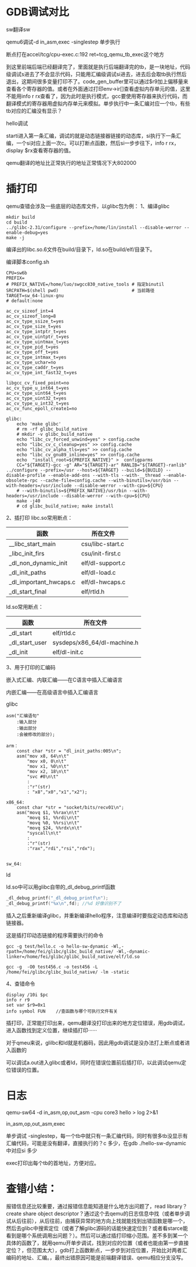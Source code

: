 # GDB调试对比

sw翻译sw

qemu6调试-d in_asm,exec -singlestep 单步执行

断点打在accel/tcg/cpu-exec.c:192 ret=tcg_qemu_tb_exec这个地方

到这里前端后端已经翻译完了，里面就是执行后端翻译完的tb，是一块地址，代码级调试s进去了不会显示代码，只能用汇编级调试si进去，进去后会取tb执行然后退出，这期间很多变量打印不了。code_gen_buffer里可以通过$r9加上偏移量来查看各个寄存器的值。或者在外面通过打印env->ir[]查看虚拟内存单元的值，这里不能用info r rx查看了，因为此时是执行模式，gcc要使用寄存器来执行代码，而翻译模式的寄存器用虚拟内存单元来模拟。单步执行中一条汇编对应一个tb，有些tb对应的汇编没有显示？

hello调试

starti进入第一条汇编，调试的就是动态链接器链接的动态库，si执行下一条汇编，一个si对应上面一次c。可以打断点函数，然后si一步步往下，info r rx，display $rx查看寄存器的值。

qemu翻译的地址比正常执行的地址正常情况下大802000

# 插打印

qemu查错会涉及一些底层的动态库文件，以glibc包为例：
1、编译glibc

```shell
mkdir build
cd build
../glibc-2.31/configure --prefix=/home/lin/install --disable-werror --enable-debug=yes
make -j
```

编译出的libc.so.6文件在build/目录下，ld.so在build/elf/目录下。

编译脚本config.sh

```shell
CPU=sw6b
PREFIX=
# PREFIX_NATIVE=/home/luo/swgcc830_native_tools # 指定binutil
SRCPATH=$(shell pwd)                            # 当前路径
TARGET=sw_64-linux-gnu
# default:none

ac_cv_sizeof_int=4
ac_cv_sizeof_long=8
ac_cv_type_ssize_t=yes
ac_cv_type_size_t=yes
ac_cv_type_intptr_t=yes
ac_cv_type_uintptr_t=yes
ac_cv_type_uintmax_t=yes
ac_cv_type_pid_t=yes
ac_cv_type_off_t=yes
ac_cv_type_intmax_t=yes
ac_cv_type_uchar=no
ac_cv_type_caddr_t=yes
ac_cv_type_int_fast32_t=yes

libgcc_cv_fixed_point=no
ac_cv_type_u_int64_t=yes
ac_cv_type_uint64_t=yes
ac_cv_type_uint32_t=yes
ac_cv_type_u_int32_t=yes
ac_cv_func_epoll_create1=no

glibc:
    echo 'make glibc'
    # rm -rf glibc_build_native
    # mkdir -v glibc_build_native
    echo "libc_cv_forced_unwind=yes" > config.cache
    echo "libc_cv_c_cleanup=yes" >> config.cache
    echo "libc_cv_alpha_tls=yes" >> config.cache
    echo "libc_cv_gnu89_inline=yes" >> config.cache
    echo  "install_root=${PREFIX_NATIVE}" >  configparms
    CC="${TARGET}-gcc -g" AR="${TARGET}-ar" RANLIB="${TARGET}-ranlib" ../configure --prefix=/usr --host=${TARGET} --build=${BUILD} --disable-profile --enable-add-ons --with-tls --with-__thread --enable-obsolete-rpc --cache-file=config.cache --with-binutils=/usr/bin --with-headers=/usr/include --disable-werror --with-cpu=${CPU}
    # --with-binutils=${PREFIX_NATIVE}/usr/bin --with-headers=/usr/include --disable-werror --with-cpu=${CPU}
    make -j40
    # cd glibc_build_native; make install
```

2、插打印
libc.so常用断点：

| 函数                     | 所在文件             |
| ---------------------- | ---------------- |
| __libc_start_main      | csu/libc-start.c |
| _libc_init_firs        | csu/init-first.c |
| _dl_non_dynamic_init   | elf/dl-support.c |
| _dl_init_paths         | elf/dl-load.c    |
| _dl_important_hwcaps.c | elf/dl-hwcaps.c  |
| _dl_start_final        | elf/rtld.h       |

ld.so常用断点：

| 函数             | 所在文件                        |
| -------------- | --------------------------- |
| _dl_start      | elf/rtld.c                  |
| _dl_start_user | sysdeps/x86_64/dl-machine.h |
| _dl_init       | elf/dl-init.c               |

3、用于打印的汇编码

嵌入式汇编、内联汇编——在C语言中插入汇编语言

内嵌汇编——在高级语言中插入汇编语言

glibc

```asm6502
asm("汇编语句"
    :输入部分
    :输出部分
    :会被修改的部分);
```

```asm6502
arm：
    const char *str = "dl_init_paths:005\n";
    asm("mov x8, 64\n\t"
        "mov x0, 0\n\t"
        "mov x1, %0\n\t"
        "mov x2, 18\n\t"
        "svc #0\n\t"
        :
        :"r"(str)
        : "x8","x0","x1","x2");

x86_64:
    const char *str = "socket/bits/recv01\n";
    asm("movq $1, %%rax\n\t"
        "movq $1, %%rdi\n\t"
        "movq %0, %%rsi\n\t"
        "movq $24, %%rdx\n\t"
        "syscall\n\t"
        :
        :"r"(str)
        :"rax","rdi","rsi","rdx");


sw_64:
```

ld

ld.so中可以用glibc自带的_dl_debug_printf函数

```c
_dl_debug_printf("_dl_debug_printf\n");
_dl_debug_printf("%x\n",fd); //%d 好像识别不了
```

插入之后重新编译glibc，并重新编译hello程序，注意编译时要指定动态库和动态链接器。

这是插打印动态链接的程序需要执行的命令

```shell
gcc -g test/hello.c -o hello-sw-dynamic -Wl,-rpath=/home/fei/glibc/glibc_build_native/ -Wl,-dynamic-linker=/home/fei/glibc/glibc_build_native/elf/ld.so
```

```shell
gcc -g  -O0 test456.c -o test456 -L /home/fei/glibc/glibc_build_native/ -lm -static
```

4、查错命令

```shell
display /10i $pc
info r r9
set var $r9=0x1
info symbol FUN    //查函数与哪个可执行文件有关
```

插打印，正常能打印出来，qemu翻译没打印出来的地方定位错误，用gdb调试，进入函数找到定义位置，继续插打印······

对于qmeu来说，glilbc和ld就是机器码，因此用gdb调试是没办法打上断点或者进入函数的

可以调试a.out进入glibc或者ld，同时在错误位置前后插打印，以此调试qemu定位错误的位置。

# 日志

qemu-sw64 -d in_asm,op,out_asm -cpu core3 hello > log 2>&1

in_asm,op,out_asm,exec

单步调试 -singlestep，每一个tb中就只有一条汇编代码，同时有很多tb没显示有汇编代码，可能是没有翻译，直接执行的？c 多少，在gdb ./hello-sw-dynamic中对应si 多少

exec打印出每个tb的首地址，方便对应。

# 查错小结：

报错信息还比较重要，通过报错信息能知道是什么地方出问题了，read library？create share object
descriptor？通过这个去qemu的日志信息中找（或者单步调试从后往前），从后往前，由捕获异常的地方向上找就能找到出错函数是哪一个，然后去glibc中搜索定位（或者了解glibc源码的话能快速定位到？或者看starce能看到是哪个系统调用出问题？）。然后可以通过插打印缩小范围。差不多到某一个具体的函数了，就用qemu开单步调试，找到对应的位置（或者也能由第一步直接定位？，但范围太大），gdb打上函数断点，一步步到对应位置，开始比对两者汇编码的地址、汇编。，最终出错原因可能是前端翻译错误、qemu相应分支没写。
